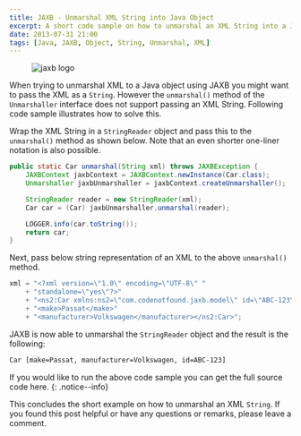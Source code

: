 ```yaml
---
title: JAXB - Unmarshal XML String into Java Object
excerpt: A short code sample on how to unmarshal an XML String into a Java Object using JAXB.
date: 2013-07-31 21:00
tags: [Java, JAXB, Object, String, Unmarshal, XML]
---
```


<figure>
    <img src="{{ site.url }}/assets/images/logos/jaxb-logo.png" alt="jaxb logo">
</figure>

When trying to unmarshal XML to a Java object using JAXB you might want to pass the XML as a `String`. However the `unmarshal()` method of the `Unmarshaller` interface does not support passing an XML String. Following code sample illustrates how to solve this.

Wrap the XML String in a `StringReader` object and pass this to the `unmarshal()` method as shown below. Note that an even shorter one-liner notation is also possible.
~~~ java
public static Car unmarshal(String xml) throws JAXBException {
    JAXBContext jaxbContext = JAXBContext.newInstance(Car.class);
    Unmarshaller jaxbUnmarshaller = jaxbContext.createUnmarshaller();

    StringReader reader = new StringReader(xml);
    Car car = (Car) jaxbUnmarshaller.unmarshal(reader);

    LOGGER.info(car.toString());
    return car;
}
~~~

Next, pass below string representation of an XML to the above `unmarshal()` method.
~~~ java
xml = "<?xml version=\"1.0\" encoding=\"UTF-8\" "
    + "standalone=\"yes\"?>"
    + "<ns2:Car xmlns:ns2=\"com.codenotfound.jaxb.model\" id=\"ABC-123\">"
    + "<make>Passat</make>"
    + "<manufacturer>Volkswagen</manufacturer></ns2:Car>";
~~~

JAXB is now able to unmarshal the `StringReader` object and the result is the following:
~~~ html
Car [make=Passat, manufacturer=Volkswagen, id=ABC-123]
~~~

If you would like to run the above code sample you can get the full source code here.
{: .notice--info}

This concludes the short example on how to unmarshal an XML `String`. If you found this post helpful or have any questions or remarks, please leave a comment. 

